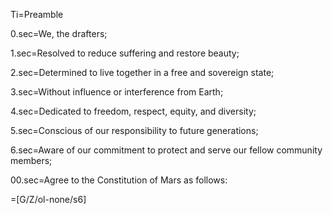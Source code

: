 Ti=Preamble

0.sec=We, the drafters;

1.sec=Resolved to reduce suffering and restore beauty; 

2.sec=Determined to live together in a free and sovereign state;

3.sec=Without influence or interference from Earth;

4.sec=Dedicated to freedom, respect, equity, and diversity;

5.sec=Conscious of our responsibility to future generations;

6.sec=Aware of our commitment to protect and serve our fellow community members; 

00.sec=Agree to the Constitution of Mars as follows:

=[G/Z/ol-none/s6]
